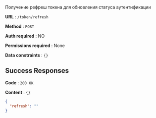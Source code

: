 Получение рефреш токена для обновления статуса аутентификации

**URL** : `/token/refresh`

**Method** : `POST`

**Auth required** : NO

**Permissions required** : None

**Data constraints** : `{}`

## Success Responses

**Code** : `200 OK`

**Content** : `{}`

```json
{
  "refresh": ""
}
```